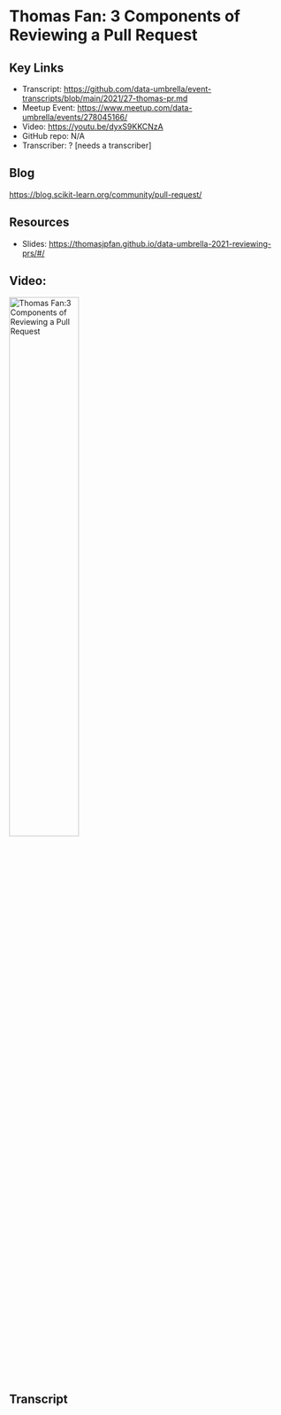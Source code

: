 # Thomas Fan: 3 Components of Reviewing a Pull Request

## Key Links
- Transcript:  https://github.com/data-umbrella/event-transcripts/blob/main/2021/27-thomas-pr.md
- Meetup Event:  https://www.meetup.com/data-umbrella/events/278045166/
- Video:  https://youtu.be/dyxS9KKCNzA
- GitHub repo:   N/A
- Transcriber:  ? [needs a transcriber]

## Blog
https://blog.scikit-learn.org/community/pull-request/

## Resources
- Slides:  https://thomasjpfan.github.io/data-umbrella-2021-reviewing-prs/#/

## Video:  

<a href="http://www.youtube.com/watch?feature=player_embedded&v=dyxS9KKCNzA" target="_blank"><img src="http://img.youtube.com/vi/dyxS9KKCNzA/0.jpg" 
alt="Thomas Fan:3 Components of Reviewing a Pull Request" width="50%" /></a>

## Transcript
